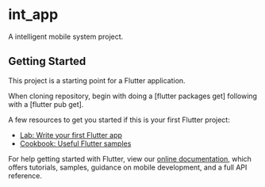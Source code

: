# int_app

A intelligent mobile system project.

## Getting Started

This project is a starting point for a Flutter application.

When cloning repository, begin with doing a [flutter packages get] following with a [flutter pub get].

A few resources to get you started if this is your first Flutter project:

- [Lab: Write your first Flutter app](https://flutter.dev/docs/get-started/codelab)
- [Cookbook: Useful Flutter samples](https://flutter.dev/docs/cookbook)

For help getting started with Flutter, view our
[online documentation](https://flutter.dev/docs), which offers tutorials,
samples, guidance on mobile development, and a full API reference.
